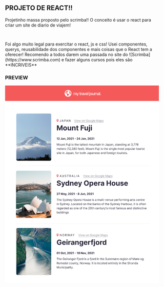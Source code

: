 ## PROJETO DE REACT!!

<p>Projetinho massa proposto pelo scrimba!! O conceito é usar o react para criar um site de diario de viajem!</p>
<br>
<p>Foi algo muito legal para exercitar o react, js e css! Usei componentes, querys, reusabilidade dos componentes e mais coisas que o React tem a oferecer!
  Recomendo a todos darem uma passada no site do ![Scrimba](https://www.scrimba.com) e fazer alguns cursos pois eles são **INCRIVEIS**</p>

### PREVIEW

![PREVIEW](https://github.com/Lukiticas/travel-journal/blob/master/src/images/PREVIEW.png)
